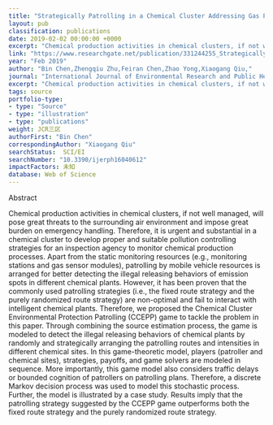 ```yaml
---
title: "Strategically Patrolling in a Chemical Cluster Addressing Gas Pollutants' Releases through a Game-Theoretic Model"
layout: pub
classification: publications
date: 2019-02-02 00:00:00 +0000
excerpt: "Chemical production activities in chemical clusters, if not well managed, will pose great threats to the surrounding air environment and impose great burden on emergency handling. Therefore, it is urgent and substantial in a chemical cluster to develop proper and suitable pollution controlling strategies for an inspection agency to monitor chemical..."
link: "https://www.researchgate.net/publication/331244255_Strategically_Patrolling_in_a_Chemical_Cluster_Addressing_Gas_Pollutants'_Releases_through_a_Game-Theoretic_Model"
year: "Feb 2019"
author: "Bin Chen,Zhengqiu Zhu,Feiran Chen,Zhao Yong,Xiaogang Qiu,"
journal: "International Journal of Environmental Research and Public Health (IJERPH)"
excerpt: "Chemical production activities in chemical clusters, if not well managed, will pose great threats to the surrounding air environment and impose great burden on emergency handling. Therefore, it is urgent and substantial in a chemical cluster to develop proper and suitable pollution controlling strategies for an inspection agency to monitor chemical..."
tags: source
portfolio-type: 
- type: "Source"
- type: "illustration"
- type: "publications"
weight: JCR三区
authorFirst: "Bin Chen"
correspondingAuthor: "Xiaogang Qiu"
searchStatus:  SCI/EI
searchNumber: "10.3390/ijerph16040612"
impactFactors: 未知
database: Web of Science
---
```

Abstract

Chemical production activities in chemical clusters, if not well managed, will pose great threats to the surrounding air environment and impose great burden on emergency handling. Therefore, it is urgent and substantial in a chemical cluster to develop proper and suitable pollution controlling strategies for an inspection agency to monitor chemical production processes. Apart from the static monitoring resources (e.g., monitoring stations and gas sensor modules), patrolling by mobile vehicle resources is arranged for better detecting the illegal releasing behaviors of emission spots in different chemical plants. However, it has been proven that the commonly used patrolling strategies (i.e., the fixed route strategy and the purely randomized route strategy) are non-optimal and fail to interact with intelligent chemical plants. Therefore, we proposed the Chemical Cluster Environmental Protection Patrolling (CCEPP) game to tackle the problem in this paper. Through combining the source estimation process, the game is modeled to detect the illegal releasing behaviors of chemical plants by randomly and strategically arranging the patrolling routes and intensities in different chemical sites. In this game-theoretic model, players (patroller and chemical sites), strategies, payoffs, and game solvers are modeled in sequence. More importantly, this game model also considers traffic delays or bounded cognition of patrollers on patrolling plans. Therefore, a discrete Markov decision process was used to model this stochastic process. Further, the model is illustrated by a case study. Results imply that the patrolling strategy suggested by the CCEPP game outperforms both the fixed route strategy and the purely randomized route strategy.